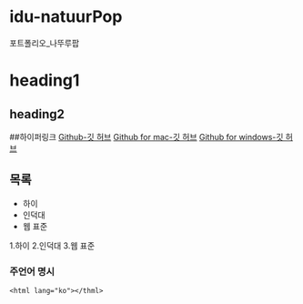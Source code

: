 idu-natuurPop
=============

포트폴리오_나뚜루팝

# heading1
## heading2

##하이퍼링크
[Github-깃 허브](https://github.com)
[Github for mac-깃 허브](https://mac.github.com)
[Github for windows-깃 허브](https://windows.github.com)

## 목록
* 하이
* 인덕대
* 웹 표준

1.하이
2.인덕대
3.웹 표준


### 주언어 명시
```
<html lang="ko"></thml>
```
